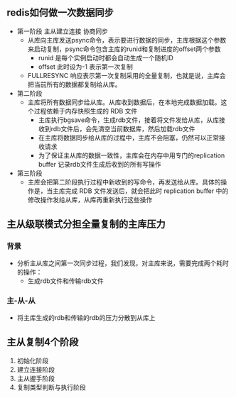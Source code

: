 ## redis如何做一次数据同步
* 第一阶段 主从建立连接 协商同步
  * 从库向主库发送psync命令，表示要进行数据的同步，主库根据这个参数来启动复制，psync命令包含主库的runid和复制进度的offset两个参数
    * runid 是每个实例启动时都会自动生成一个随机ID
    * offset 此时设为-1 表示第一次复制
  * FULLRESYNC 响应表示第一次复制采用的全量复制，也就是说，主库会把当前所有的数据都复制给从库。
* 第二阶段
  * 主库将所有数据同步给从库。从库收到数据后，在本地完成数据加载。这个过程依赖于内存快照生成的 RDB 文件
    * 主库执行bgsave命令，生成rdb文件，接着将文件发给从库，从库接收到rdb文件后，会先清空当前数据库，然后加载rdb文件
    * 在主库将数据同步给从库的过程中，主库不会阻塞，仍然可以正常接收请求
    * 为了保证主从库的数据一致性，主库会在内存中用专门的replication buffer 记录rdb文件生成后收到的所有写操作
* 第三阶段
  * 主库会把第二阶段执行过程中新收到的写命令，再发送给从库。具体的操作是，当主库完成 RDB 文件发送后，就会把此时 replication buffer 中的修改操作发给从库，从库再重新执行这些操作
  
## 主从级联模式分担全量复制的主库压力
### 背景
* 分析主从库之间第一次同步过程，我们发现，对主库来说，需要完成两个耗时的操作：
  * 生成rdb文件和传输rdb文件
  
### 主-从-从
* 将主库生成的rdb和传输的rdb的压力分散到从库上


## 主从复制4个阶段
1. 初始化阶段
2. 建立连接阶段
3. 主从握手阶段
4. 复制类型判断与执行阶段